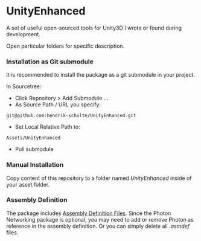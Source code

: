 # UnityEnhanced
A set of useful open-sourced tools for Unity3D I wrote or found during development.

Open particular folders for specific description.

### Installation as Git submodule

It is recommended to install the package as a git submodule in your project.

In Sourcetree:
- Click Repository > Add Submodule ...
- As Source Path / URL you specify: 

``` 
git@github.com:hendrik-schulte/UnityEnhanced.git
```

- Set Local Relative Path to:

``` 
Assets/UnityEnhanced
``` 

- Pull submodule

### Manual Installation

Copy content of this repository to a folder named *UnityEnhanced* inside of your asset folder.

### Assembly Definition

The package includes [Assembly Definition Files](https://docs.unity3d.com/Manual/ScriptCompilationAssemblyDefinitionFiles.html). Since the Photon Networking package is optional, you may need to add or remove Photon as reference in the assembly definition. Or you can simply delete all *.asmdef* files.
